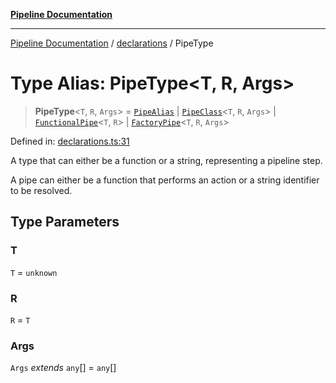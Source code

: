 [**Pipeline Documentation**](../../README.md)

***

[Pipeline Documentation](../../README.md) / [declarations](../README.md) / PipeType

# Type Alias: PipeType\<T, R, Args\>

> **PipeType**\<`T`, `R`, `Args`\> = [`PipeAlias`](PipeAlias.md) \| [`PipeClass`](PipeClass.md)\<`T`, `R`, `Args`\> \| [`FunctionalPipe`](FunctionalPipe.md)\<`T`, `R`\> \| [`FactoryPipe`](FactoryPipe.md)\<`T`, `R`, `Args`\>

Defined in: [declarations.ts:31](https://github.com/stonemjs/pipeline/blob/2eff0e8e1fb564de78ed833206823c91f7932eb4/src/declarations.ts#L31)

A type that can either be a function or a string, representing a pipeline step.

A pipe can either be a function that performs an action or a string identifier to be resolved.

## Type Parameters

### T

`T` = `unknown`

### R

`R` = `T`

### Args

`Args` *extends* `any`[] = `any`[]
